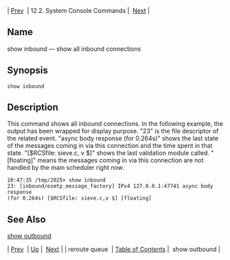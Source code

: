 | [Prev](console_commands.reroute_queue)  | 12.2. System Console Commands |  [Next](console_commands.show_outbound.php) |

<a name="console_commands.show_inbound"></a>
## Name

show inbound — show all inbound connections

## Synopsis

`show inbound`

<a name="idp16276400"></a>
## Description

This command shows all inbound connections. In the following example, the output has been wrapped for display purpose. "23" is the file descriptor of the related event. "async body response (for 0.264s)" shows the last state of the messages coming in via this connection and the time spent in that state. "[$RCSfile: sieve.c, v $]" shows the last validation module called. "[floating]" means the messages coming in via this connection are not handled by the main scheduler right now.

```
10:47:35 /tmp/2025> show inbound
23: [inbound/esmtp_message_factory] IPv4 127.0.0.1:47741 async body response
(for 0.264s) [$RCSfile: sieve.c,v $] [floating]
```
<a name="idp16279296"></a>
## See Also

[show outbound](console_commands.show_outbound "show outbound")

| [Prev](console_commands.reroute_queue)  | [Up](console.commands.non-module.php) |  [Next](console_commands.show_outbound.php) |
| reroute queue  | [Table of Contents](index) |  show outbound |
